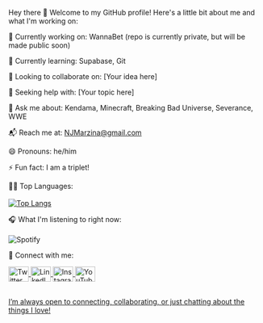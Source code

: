 Hey there 👋
Welcome to my GitHub profile! Here's a little bit about me and what I'm working on:

🔭 Currently working on: WannaBet (repo is currently private, but will be made public soon)

🌱 Currently learning: Supabase, Git

🤝 Looking to collaborate on: [Your idea here]

🧠 Seeking help with: [Your topic here]

💬 Ask me about: Kendama, Minecraft, Breaking Bad Universe, Severance, WWE

📬 Reach me at: NJMarzina@gmail.com

😄 Pronouns: he/him

⚡ Fun fact: I am a triplet!

🧑‍💻 Top Languages:<br /> <br />
[![Top Langs](https://github-readme-stats.vercel.app/api/top-langs/?username=NJMarzina)](https://github.com/NJMarzina/github-readme-stats)

🎧 What I'm listening to right now:<br /> <br />
![Spotify](https://spotify-recently-played-readme.vercel.app/api?user=njmarzina)

📱 Connect with me:
<p align="left">
<a href="https://www.x.com/OhMarzy" target="blank"> <img align="center" src="https://cdn.jsdelivr.net/npm/simple-icons@3.0.1/icons/twitter.svg" alt="Twitter" height="30" width="40" />
<a href="https://www.linkedin.com/nathan-marzina" target="blank"> <img align="center" src="https://cdn.jsdelivr.net/npm/simple-icons@3.0.1/icons/linkedin.svg" alt="LinkedIn" height="30" width="40" />
<a href="https://www.instagram.com/NathanMarzy" target="blank"> <img align="center" src="https://cdn.jsdelivr.net/npm/simple-icons@3.0.1/icons/instagram.svg" alt="Instagram" height="30" width="40" />
<a href="your link" target="blank"> <img align="center" src="https://cdn.jsdelivr.net/npm/simple-icons@3.0.1/icons/youtube.svg" alt="YouTube" height="30" width="40" />
</p> <br />
I’m always open to connecting, collaborating, or just chatting about the things I love!
